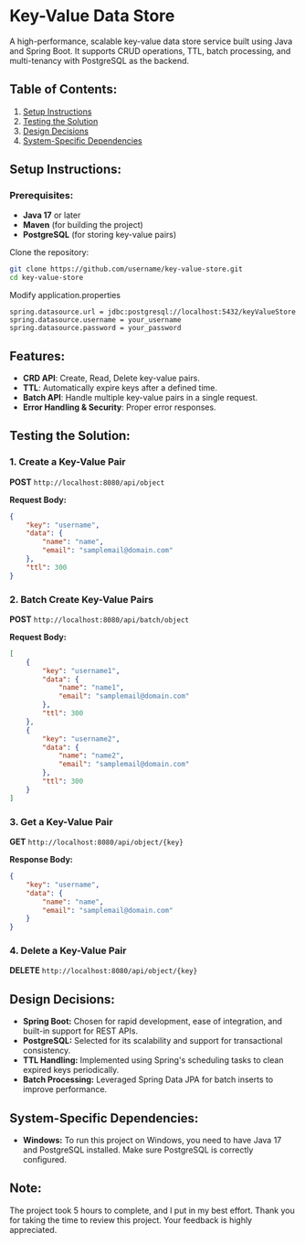 # Key-Value Data Store

A high-performance, scalable key-value data store service built using Java and Spring Boot. It supports CRUD operations, TTL, batch processing, and multi-tenancy with PostgreSQL as the backend.

## Table of Contents:
1. [Setup Instructions](#setup-instructions)
2. [Testing the Solution](#testing-the-solution)
3. [Design Decisions](#design-decisions)
4. [System-Specific Dependencies](#system-specific-dependencies)

## Setup Instructions:

### Prerequisites:
- **Java 17** or later
- **Maven** (for building the project)
- **PostgreSQL** (for storing key-value pairs)

Clone the repository:
```bash
git clone https://github.com/username/key-value-store.git
cd key-value-store
```

Modify application.properties
```
spring.datasource.url = jdbc:postgresql://localhost:5432/keyValueStore
spring.datasource.username = your_username
spring.datasource.password = your_password
```

## Features:
- **CRD API**: Create, Read, Delete key-value pairs.
- **TTL**: Automatically expire keys after a defined time.
- **Batch API**: Handle multiple key-value pairs in a single request.
- **Error Handling & Security**: Proper error responses.

## Testing the Solution:

### 1. Create a Key-Value Pair
**POST** `http://localhost:8080/api/object`

**Request Body:**
```json
{ 
    "key": "username", 
    "data": {
        "name": "name",
        "email": "samplemail@domain.com"
    },
    "ttl": 300 
}
```
### 2. Batch Create Key-Value Pairs
**POST** `http://localhost:8080/api/batch/object`

**Request Body:**
```json
[
    { 
        "key": "username1",
        "data": {
            "name": "name1",
            "email": "samplemail@domain.com"
        },
        "ttl": 300
    },
    {
        "key": "username2",
        "data": {
            "name": "name2",
            "email": "samplemail@domain.com"
        }, 
        "ttl": 300
    }
]
```
### 3. Get a Key-Value Pair
**GET** `http://localhost:8080/api/object/{key}`

**Response Body:**
```json
{
    "key": "username",
    "data": {
        "name": "name",
        "email": "samplemail@domain.com"
    }
}
```
### 4. Delete a Key-Value Pair
**DELETE** `http://localhost:8080/api/object/{key}`

## Design Decisions:
- **Spring Boot:** Chosen for rapid development, ease of integration, and built-in support for REST APIs.
- **PostgreSQL:** Selected for its scalability and support for transactional consistency.
- **TTL Handling:** Implemented using Spring's scheduling tasks to clean expired keys periodically.
- **Batch Processing:** Leveraged Spring Data JPA for batch inserts to improve performance.

## System-Specific Dependencies:
- **Windows:** To run this project on Windows, you need to have Java 17 and PostgreSQL installed. Make sure PostgreSQL is correctly configured.

## Note:
The project took 5 hours to complete, and I put in my best effort. Thank you for taking the time to review this project. Your feedback is highly appreciated.
